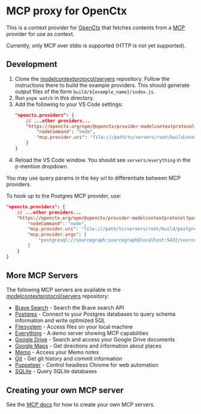 # MCP proxy for OpenCtx

This is a context provider for [OpenCtx](https://openctx.org) that fetches contents from a [MCP](https://modelcontextprotocol.io) provider for use as context.

Currently, only MCP over stdio is supported (HTTP is not yet supported).

## Development

1. Clone the [modelcontextprotocol/servers](https://github.com/modelcontextprotocol/servers) repository. Follow the instructions there to build the example providers. This should generate output files of the form `build/${example_name}/index.js`.
1. Run `pnpm watch` in this directory.
1. Add the following to your VS Code settings:
    ```json
    "openctx.providers": {
        // ...other providers...
        "https://openctx.org/npm/@openctx/provider-modelcontextprotocol?everything": {
            "nodeCommand": "node",
            "mcp.provider.uri": "file:///path/to/servers/root/build/everything/index.js",
        }
    }
    ```
1. Reload the VS Code window. You should see `servers/everything` in the `@`-mention dropdown.

You may use query params in the key url to differentiate between MCP providers.

To hook up to the Postgres MCP provider, use:

```json
"openctx.providers": {
    // ...other providers...
    "https://openctx.org/npm/@openctx/provider-modelcontextprotocol?postgres": {
        "nodeCommand": "node",
        "mcp.provider.uri": "file:///path/to/servers/root/build/postgres/index.js",
        "mcp.provider.args": [
            "postgresql://sourcegraph:sourcegraph@localhost:5432/sourcegraph"
        ]
    }
}
```

## More MCP Servers

The following MCP servers are available in the [modelcontextprotocol/servers](https://github.com/modelcontextprotocol/servers) repository:

- [Brave Search](https://github.com/modelcontextprotocol/servers/tree/main/src/brave-search) - Search the Brave search API
- [Postgres](https://github.com/modelcontextprotocol/servers/tree/main/src/postgres) - Connect to your Postgres databases to query schema information and write optimized SQL
- [Filesystem](https://github.com/modelcontextprotocol/servers/tree/main/src/filesystem) - Access files on your local machine
- [Everything](https://github.com/modelcontextprotocol/servers/tree/main/src/everything) - A demo server showing MCP capabilities
- [Google Drive](https://github.com/modelcontextprotocol/servers/tree/main/src/gdrive) - Search and access your Google Drive documents
- [Google Maps](https://github.com/modelcontextprotocol/servers/tree/main/src/google-maps) - Get directions and information about places
- [Memo](https://github.com/modelcontextprotocol/servers/tree/main/src/memo) - Access your Memo notes
- [Git](https://github.com/modelcontextprotocol/servers/tree/main/src/git) - Get git history and commit information
- [Puppeteer](https://github.com/modelcontextprotocol/servers/tree/main/src/puppeteer) - Control headless Chrome for web automation
- [SQLite](https://github.com/modelcontextprotocol/servers/tree/main/src/sqlite) - Query SQLite databases

## Creating your own MCP server

See the [MCP docs](https://modelcontextprotocol.io) for how to create your own MCP servers.

